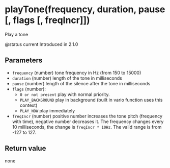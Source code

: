# playTone\(frequency, duration, pause \[, flags \[, freqIncr\]\]\)

Play a tone

@status current Introduced in 2.1.0

## Parameters

* `frequency` \(number\) tone frequency in Hz \(from 150 to 15000\)
* `duration` \(number\) length of the tone in milliseconds
* `pause` \(number\) length of the silence after the tone in milliseconds
* `flags` \(number\):
  * `0 or not present` play with normal priority.
  * `PLAY_BACKGROUND` play in background \(built in vario function uses this context\)
  * `PLAY_NOW` play immediately
* `freqIncr` \(number\) positive number increases the tone pitch \(frequency with time\), negative number decreases it. The frequency changes every 10 milliseconds, the change is `freqIncr * 10Hz`. The valid range is from -127 to 127.

## Return value

none


